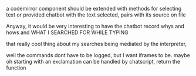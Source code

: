 a codemirror component should be extended with methods for selecting text or provided chatbot with the text selected, pairs with its source on file

Anyway, it would be very interesting to have the chatbot record whys and hows and WHAT I SEARCHED FOR WHILE TYPING

that really cool thing about my searches being mediated by the interpreter, 

well the commands dont have to be logged, but I want iframes to be. maybe oh starting with an exclamation can be handled by chatscript, return the function 